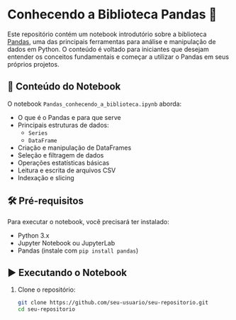 # Conhecendo a Biblioteca Pandas 🐼

Este repositório contém um notebook introdutório sobre a biblioteca [Pandas](https://pandas.pydata.org/), uma das principais ferramentas para análise e manipulação de dados em Python. O conteúdo é voltado para iniciantes que desejam entender os conceitos fundamentais e começar a utilizar o Pandas em seus próprios projetos.

## 📘 Conteúdo do Notebook

O notebook `Pandas_conhecendo_a_biblioteca.ipynb` aborda:

- O que é o Pandas e para que serve
- Principais estruturas de dados:
  - `Series`
  - `DataFrame`
- Criação e manipulação de DataFrames
- Seleção e filtragem de dados
- Operações estatísticas básicas
- Leitura e escrita de arquivos CSV
- Indexação e slicing

## 🛠 Pré-requisitos

Para executar o notebook, você precisará ter instalado:

- Python 3.x
- Jupyter Notebook ou JupyterLab
- Pandas (instale com `pip install pandas`)

## ▶️ Executando o Notebook

1. Clone o repositório:
   ```bash
   git clone https://github.com/seu-usuario/seu-repositorio.git
   cd seu-repositorio

